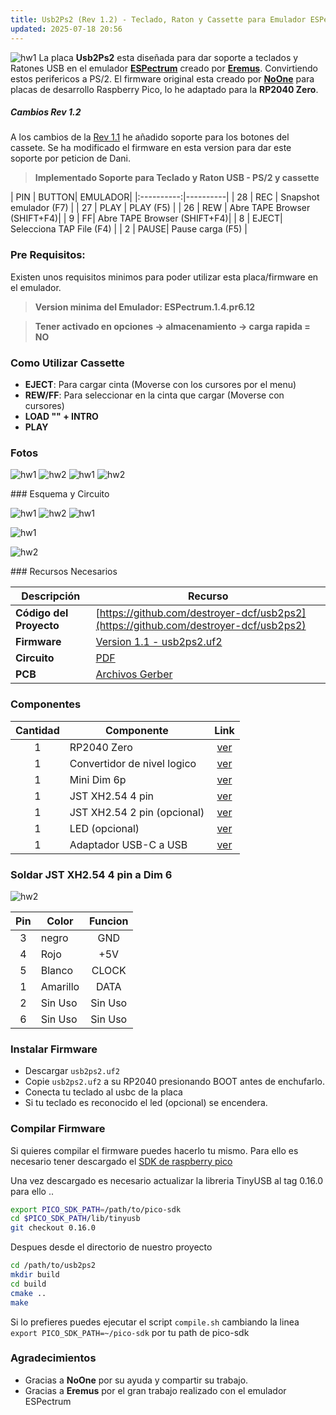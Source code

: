 ```yaml
---
title: Usb2Ps2 (Rev 1.2) - Teclado, Raton y Cassette para Emulador ESPectrum
updated: 2025-07-18 20:56
---
```

![hw1](assets/usb2ps2.png)
La placa **Usb2Ps2** esta diseñada para dar soporte a teclados y Ratones USB en el emulador **[ESPectrum](https://github.com/EremusOne/ESPectrum)** creado por **[Eremus](https://github.com/EremusOne)**. Convirtiendo estos perifericos a PS/2. El firmware original esta creado por **[NoOne](https://github.com/No0ne/ps2x2pico)** para placas de desarrollo Raspberry Pico, lo he adaptado para la **RP2040 Zero**.


##### Cambios Rev 1.2
A los cambios de la [Rev 1.1](https://destroyer.me/usb2ps2-rev-1.1) he añadido soporte para los botones del cassete. Se ha modificado el firmware en esta version para dar este soporte por peticion de Dani.

> **Implementado Soporte para Teclado y Raton USB - PS/2 y cassette** 

| PIN | BUTTON| EMULADOR| 
|:----------:|----------|
| 28    | REC  | Snapshot emulador (F7)  |
| 27   | PLAY   | PLAY  (F5) |
| 26   | REW   | Abre TAPE Browser (SHIFT+F4)|
| 9    | FF| Abre TAPE Browser (SHIFT+F4)|
| 8    | EJECT| Selecciona TAP File (F4)   |
| 2    | PAUSE| Pause carga (F5)   |

### Pre Requisitos:

Existen unos requisitos minimos para poder utilizar esta placa/firmware en el emulador.

> **Version minima del Emulador: ESPectrum.1.4.pr6.12**

> **Tener activado en opciones -> almacenamiento -> carga rapida = NO**

### Como Utilizar Cassette

- **EJECT**: Para cargar cinta (Moverse con los cursores por el menu)
- **REW/FF**: Para seleccionar en la cinta que cargar (Moverse con cursores)
- **LOAD "" + INTRO**
- **PLAY**

### Fotos
![hw1](https://raw.githubusercontent.com/destroyer-dcf/usb2ps2/main/images/cassette.jpg)
![hw2](https://raw.githubusercontent.com/destroyer-dcf/usb2ps2/main/images/cassette2.jpg)
![hw1](https://raw.githubusercontent.com/destroyer-dcf/usb2ps2/main/images/cassette3.jpg)
![hw2](https://raw.githubusercontent.com/destroyer-dcf/usb2ps2/main/images/cassette4.jpg)


<div class="divider"></div>
### Esquema y Circuito

![hw1](https://raw.githubusercontent.com/destroyer-dcf/usb2ps2/main/images/circuit1.2_2.jpg)
![hw2](https://raw.githubusercontent.com/destroyer-dcf/usb2ps2/main/images/circuit1.2_3.jpg)
![hw1](https://raw.githubusercontent.com/destroyer-dcf/usb2ps2/main/images/circuit1.2_1.jpg)



![hw1](https://raw.githubusercontent.com/destroyer-dcf/usb2ps2/main/images/circuit1.2_0.jpg) 

![hw2](https://raw.githubusercontent.com/destroyer-dcf/usb2ps2/main/images/pcb_desing1.2.jpg) 

<div class="divider"></div>
### Recursos Necesarios

| Descripción | Recurso|
|----------|----------|
| **Código del Proyecto**    | [https://github.com/destroyer-dcf/usb2ps2](https://github.com/destroyer-dcf/usb2ps2)| 
| **Firmware**    | [Version 1.1 - usb2ps2.uf2](https://github.com/destroyer-dcf/usb2ps2/releases/download/1.2/usb2ps2.uf2)   |
| **Circuito**    | [PDF](https://github.com/destroyer-dcf/usb2ps2/releases/download/1.2/Schematic_USB2PS-2_1.2_2025-07-28.1.pdf)| 
| **PCB**   | [Archivos Gerber](https://github.com/destroyer-dcf/usb2ps2/releases/download/1.2/Gerber_USB2PS-2_1.2_PCB_USB2PS-2_1.2_2025-07-28.3.zip) | 


<div class="divider"></div>

### Componentes

| Cantidad | Componente| Link |
|:----------:|----------|:-------------:|
| 1    | RP2040 Zero   | [ver](https://acortar.link/Bv6ozr)  |
| 1    | Convertidor de nivel logico   | [ver](https://acortar.link/reAbsi)   |
| 1    | Mini Dim 6p   | [ver](https://acortar.link/yrMd11)    |
| 1    | JST XH2.54 4 pin| [ver](https://acortar.link/VGCncE)    |
| 1    | JST XH2.54 2 pin (opcional)| [ver](https://acortar.link/VGCncE)    |
| 1    | LED (opcional)| [ver](https://acortar.link/jYP3aA)    |
| 1    | Adaptador USB-C a USB | [ver](https://es.aliexpress.com/item/1005004621683764.html#nav-specification) |

### Soldar JST XH2.54 4 pin a Dim 6


![hw2](https://raw.githubusercontent.com/destroyer-dcf/usb2ps2/main/images/dim6.jpg) 

| Pin | Color| Funcion |
|:-----:|----------|:----------:|
| 3    | negro   | GND  |
| 4    | Rojo   | +5V  |
| 5    | Blanco   | CLOCK   |
| 1    | Amarillo| DATA    |
| 2    | Sin Uso| Sin Uso  |
| 6    | Sin Uso| Sin Uso |


<!-- ```diff
- text in yellow
+ text in green
! text in orange
# text in gray
@@ text in purple (and bold)@@
``` -->


### Instalar Firmware
* Descargar  `usb2ps2.uf2`
* Copie `usb2ps2.uf2` a su RP2040 presionando BOOT antes de enchufarlo.
* Conecta tu teclado al usbc de la placa
* Si tu teclado es reconocido el led (opcional) se encendera.

### Compilar Firmware

Si quieres compilar el firmware puedes hacerlo tu mismo. Para ello es necesario tener descargado el [SDK de raspberry pico](https://github.com/raspberrypi/pico-sdk)

Una vez descargado es necesario actualizar la libreria TinyUSB al tag 0.16.0 para ello ..

```bash
export PICO_SDK_PATH=/path/to/pico-sdk
cd $PICO_SDK_PATH/lib/tinyusb
git checkout 0.16.0
```

Despues desde el directorio de nuestro proyecto

```bash
cd /path/to/usb2ps2
mkdir build
cd build
cmake ..
make
```

Si lo prefieres puedes ejecutar el script `compile.sh` cambiando la linea  `export PICO_SDK_PATH=~/pico-sdk` por tu path de pico-sdk

### Agradecimientos
* Gracias a **NoOne** por su ayuda y compartir su trabajo.
* Gracias a **Eremus** por el gran trabajo realizado con el emulador ESPectrum